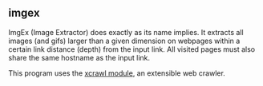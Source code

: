 ## imgex

ImgEx (Image Extractor) does exactly as its name implies. 
It extracts all images (and gifs) larger than a given dimension on webpages 
within a certain link distance (depth) from the input link.
All visited pages must also share the same hostname as the input link.

This program uses the [xcrawl module](https://github.com/mingkaic/xcrawl), an extensible web crawler.

